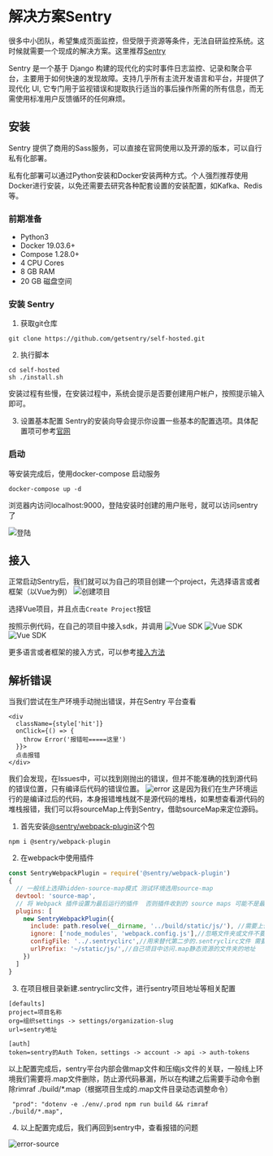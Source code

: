 # 解决方案Sentry
很多中小团队，希望集成页面监控，但受限于资源等条件，无法自研监控系统。这时候就需要一个现成的解决方案。这里推荐[Sentry](https://sentry.io/welcome/)

Sentry 是一个基于 Django 构建的现代化的实时事件日志监控、记录和聚合平台，主要用于如何快速的发现故障。支持几乎所有主流开发语言和平台，并提供了现代化 UI, 它专门用于监视错误和提取执行适当的事后操作所需的所有信息，而无需使用标准用户反馈循环的任何麻烦。
## 安装
Sentry 提供了商用的Sass服务，可以直接在官网使用以及开源的版本，可以自行私有化部署。 

私有化部署可以通过Python安装和Docker安装两种方式。个人强烈推荐使用Docker进行安装，以免还需要去研究各种配套设置的安装配置，如Kafka、Redis等。

### 前期准备
- Python3
- Docker 19.03.6+
- Compose 1.28.0+
- 4 CPU Cores
- 8 GB RAM
- 20 GB 磁盘空间

### 安装 Sentry
1. 获取git仓库
```shell
git clone https://github.com/getsentry/self-hosted.git
```
2. 执行脚本
```shell
cd self-hosted
sh ./install.sh
```
安装过程有些慢，在安装过程中，系统会提示是否要创建用户帐户，按照提示输入即可。

3. 设置基本配置
Sentry的安装向导会提示你设置一些基本的配置选项。具体配置项可参考[官网](https://develop.sentry.dev/config/)

### 启动
等安装完成后，使用docker-compose 启动服务
```
docker-compose up -d
```
浏览器内访问localhost:9000，登陆安装时创建的用户账号，就可以访问sentry了

![登陆](/images/sentry/login.png)


## 接入
正常启动Sentry后，我们就可以为自己的项目创建一个project，先选择语言或者框架（以Vue为例）
![创建项目](/images/sentry/select.png)

选择Vue项目，并且点击`Create Project`按钮

按照示例代码，在自己的项目中接入sdk，并调用
![Vue SDK](/images/sentry/setp1.png)
![Vue SDK](/images/sentry/setp2.png)
![Vue SDK](/images/sentry/setp3.png)

更多语言或者框架的接入方式，可以参考[接入方法](https://docs.sentry.io/)

## 解析错误
当我们尝试在生产环境手动抛出错误，并在Sentry 平台查看
```vue
<div
  className={style['hit']}
  onClick={() => {
    throw Error('报错啦=====这里')
  }}>
  点击报错
</div>
```
我们会发现，在Issues中，可以找到刚抛出的错误，但并不能准确的找到源代码的错误位置，只有编译后代码的错误位置。
![error](/images/sentry/error.png)
这是因为我们在生产环境运行的是编译过后的代码，本身报错堆栈就不是源代码的堆栈，如果想查看源代码的堆栈报错，我们可以将sourceMap上传到Sentry，借助sourceMap来定位源码。

1. 首先安装[@sentry/webpack-plugin](https://www.npmjs.com/package/@sentry/webpack-plugin)这个包
```shell
npm i @sentry/webpack-plugin
```
2. 在webpack中使用插件
```js
const SentryWebpackPlugin = require('@sentry/webpack-plugin')
{
  // 一般线上选择hidden-source-map模式 测试环境选用source-map
  devtool: 'source-map',
  // 将 Webpack 插件设置为最后运行的插件  否则插件收到的 source maps 可能不是最终的
  plugins: [
    new SentryWebpackPlugin({
      include: path.resolve(__dirname, '../build/static/js/'), //需要上传到sentry服务器的文件，只需上传.map文件即可
      ignore: ['node_modules', 'webpack.config.js'],//忽略文件夹或文件不要被检测
      configFile: '../.sentryclirc',//用来替代第二步的.sentryclirc文件 需要有对应的文件 默认不配置即可
      urlPrefix: '~/static/js/',//自己项目中访问.map静态资源的文件夹的地址
    })
  ]
}
```
3. 在项目根目录新建.sentryclirc文件，进行sentry项目地址等相关配置
```
[defaults]
project=项目名称
org=组织settings -> settings/organization-slug
url=sentry地址

[auth]
token=sentry的Auth Token，settings -> account -> api -> auth-tokens
```
以上配置完成后，sentry平台内部会做map文件和压缩js文件的关联，一般线上环境我们需要将.map文件删除，防止源代码暴漏，所以在构建之后需要手动命令删除rimraf ./build/*.map（根据项目生成的.map文件目录动态调整命令）

```
 "prod": "dotenv -e ./env/.prod npm run build && rimraf ./build/*.map",
```

4. 以上配置完成后，我们再回到sentry中，查看报错的问题

![error-source](/images/sentry/error-source.png)
